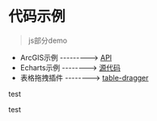# 代码示例

>js部分demo
- ArcGIS示例 ---------> [API](https://developers.arcgis.com/javascript/3/jsapi/)
- Echarts示例 --------> [源代码](https://github.com/apache/incubator-echarts)
- 表格拖拽插件 --------> [table-dragger](https://github.com/sindu12jun/table-dragger)

test

test